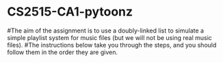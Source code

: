 # CS2515-CA1-pytoonz
#The aim of the assignment is to use a doubly-linked list to simulate a simple playlist system for music files (but we will not be using real music files). 
#The instructions below take you through the steps, and you should follow them in the order they are given.
